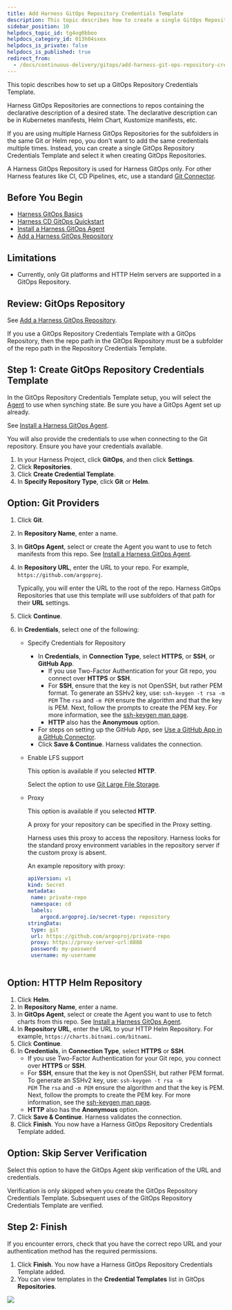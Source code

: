 ```yaml
---
title: Add Harness GitOps Repository Credentials Template
description: This topic describes how to create a single GitOps Repository Credentials Template and apply it to all GitOps Repositories.
sidebar_position: 10
helpdocs_topic_id: tg4og0bboo
helpdocs_category_id: 013h04sxex
helpdocs_is_private: false
helpdocs_is_published: true
redirect_from:
  - /docs/continuous-delivery/gitops/add-harness-git-ops-repository-credentials-template
---
```


This topic describes how to set up a GitOps Repository Credentials Template.

Harness GitOps Repositories are connections to repos containing the declarative description of a desired state. The declarative description can be in Kubernetes manifests, Helm Chart, Kustomize manifests, etc.

If you are using multiple Harness GitOps Repositories for the subfolders in the same Git or Helm repo, you don't want to add the same credentials multiple times. Instead, you can create a single GitOps Repository Credentials Template and select it when creating GitOps Repositories.

A Harness GitOps Repository is used for Harness GitOps only. For other Harness features like CI, CD Pipelines, etc, use a standard [Git Connector](/docs/platform/connectors/code-repositories/ref-source-repo-provider/git-connector-settings-reference).

## Before You Begin

* [Harness GitOps Basics](/docs/continuous-delivery/gitops/get-started/harness-git-ops-basics.md)
* [Harness CD GitOps Quickstart](/docs/continuous-delivery/gitops/get-started/harness-cd-git-ops-quickstart.md)
* [Install a Harness GitOps Agent](/docs/continuous-delivery/gitops/connect-and-manage/install-a-harness-git-ops-agent.md)
* [Add a Harness GitOps Repository](/docs/continuous-delivery/gitops/repositories/add-a-harness-git-ops-repository)

## Limitations

* Currently, only Git platforms and HTTP Helm servers are supported in a GitOps Repository.

## Review: GitOps Repository

See [Add a Harness GitOps Repository](/docs/continuous-delivery/gitops/repositories/add-a-harness-git-ops-repository).

If you use a GitOps Repository Credentials Template with a GitOps Repository, then the repo path in the GitOps Repository must be a subfolder of the repo path in the Repository Credentials Template.

## Step 1: Create GitOps Repository Credentials Template

In the GitOps Repository Credentials Template setup, you will select the [Agent](/docs/continuous-delivery/gitops/connect-and-manage/install-a-harness-git-ops-agent.md) to use when synching state. Be sure you have a GitOps Agent set up already.

See [Install a Harness GitOps Agent](/docs/continuous-delivery/gitops/connect-and-manage/install-a-harness-git-ops-agent.md).

You will also provide the credentials to use when connecting to the Git repository. Ensure you have your credentials available.

1. In your Harness Project, click **GitOps**, and then click **Settings**.
2. Click **Repositories**.
3. Click **Create Credential Template**.
4. In **Specify Repository Type**, click **Git** or **Helm**.

## Option: Git Providers

1. Click **Git**.
2. In **Repository Name**, enter a name.
3. In **GitOps Agent**, select or create the Agent you want to use to fetch manifests from this repo. See [Install a Harness GitOps Agent](/docs/continuous-delivery/gitops/connect-and-manage/install-a-harness-git-ops-agent.md).
4. In **Repository URL**, enter the URL to your repo. For example, `https://github.com/argoproj`.
   
   Typically, you will enter the URL to the root of the repo. Harness GitOps Repositories that use this template will use subfolders of that path for their **URL** settings.

5. Click **Continue**.
6. In **Credentials**, select one of the following:
   * Specify Credentials for Repository
      - In **Credentials**, in **Connection Type**, select **HTTPS**, or **SSH**, or **GitHub App**.
         - If you use Two-Factor Authentication for your Git repo, you connect over **HTTPS** or **SSH**.
         - For **SSH**, ensure that the key is not OpenSSH, but rather PEM format. To generate an SSHv2 key, use: `ssh-keygen -t rsa -m PEM` The `rsa` and `-m PEM` ensure the algorithm and that the key is PEM. Next, follow the prompts to create the PEM key. For more information, see the [ssh-keygen man page](https://linux.die.net/man/1/ssh-keygen).
         - **HTTP** also has the **Anonymous** option.
      - For steps on setting up the GitHub App, see [Use a GitHub App in a GitHub Connector](/docs/platform/connectors/code-repositories/git-hub-app-support).
      - Click **Save & Continue**. Harness validates the connection.
   * Enable LFS support

     This option is available if you selected **HTTP**.

     Select the option to use [Git Large File Storage](https://github.com/git-lfs/git-lfs/).
   * Proxy

     This option is available if you selected **HTTP**.

     A proxy for your repository can be specified in the Proxy setting.

     Harness uses this proxy to access the repository. Harness looks for the standard proxy environment variables in the repository server if the custom proxy is absent.

     An example repository with proxy:


     ```yaml
     apiVersion: v1  
     kind: Secret  
     metadata:  
      name: private-repo  
      namespace: cd  
      labels:  
         argocd.argoproj.io/secret-type: repository  
     stringData:  
      type: git  
      url: https://github.com/argoproj/private-repo  
      proxy: https://proxy-server-url:8888  
      password: my-password  
      username: my-username
   ```

## Option: HTTP Helm Repository

1. Click **Helm**.
2. In **Repository Name**, enter a name.
3. In **GitOps Agent**, select or create the Agent you want to use to fetch charts from this repo. See [Install a Harness GitOps Agent](/docs/continuous-delivery/gitops/connect-and-manage/install-a-harness-git-ops-agent.md).
4. In **Repository URL**, enter the URL to your HTTP Helm Repository. For example, `https://charts.bitnami.com/bitnami`.
5. Click **Continue**.
6. In **Credentials**, in **Connection Type**, select **HTTPS** or **SSH**.
   - If you use Two-Factor Authentication for your Git repo, you connect over **HTTPS** or **SSH**.
   - For **SSH**, ensure that the key is not OpenSSH, but rather PEM format. To generate an SSHv2 key, use: `ssh-keygen -t rsa -m PEM` The `rsa` and `-m PEM` ensure the algorithm and that the key is PEM. Next, follow the prompts to create the PEM key. For more information, see the [ssh-keygen man page](https://linux.die.net/man/1/ssh-keygen).
   - **HTTP** also has the **Anonymous** option.
7.  Click **Save & Continue**. Harness validates the connection.
8.  Click **Finish**. You now have a Harness GitOps Repository Credentials Template added.

## Option: Skip Server Verification

Select this option to have the GitOps Agent skip verification of the URL and credentials.

Verification is only skipped when you create the GitOps Repository Credentials Template. Subsequent uses of the GitOps Repository Credentials Template are verified.

## Step 2: Finish

If you encounter errors, check that you have the correct repo URL and your authentication method has the required permissions.

1. Click **Finish**. You now have a Harness GitOps Repository Credentials Template added.
2. You can view templates in the **Credential Templates** list in GitOps **Repositories**.

![](./static/add-harness-git-ops-repository-credentials-template-25.png)